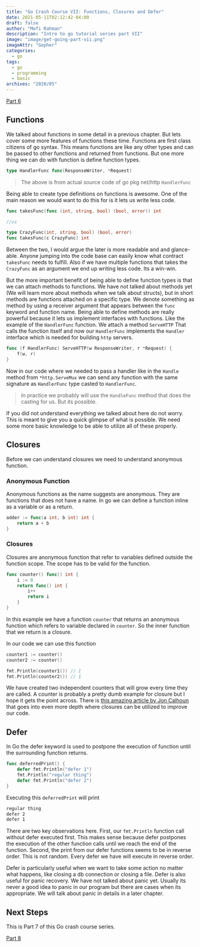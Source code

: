 ```yaml
---
title: "Go Crash Course VII: Functions, Closures and Defer"
date: 2021-05-11T02:12:42-04:00
draft: false
author: "Mofi Rahman"
description: "Intro to go tutorial series part VII"
image: "image/get-going-part-vii.png"
imageAttr: "Gopher"
categories:
  - go
tags:
  - go
  - programming
  - basic
archives: "2020/05"
---
```


[Part 6](/posts/go-crash-course-vi/)

## Functions

We talked about functions in some detail in a previous chapter. But lets cover some more features of functions these time. Functions are first class citizens of go syntax. This means functions are like any other types and can be passed to other functions and returned from functions. But one more thing we can do with function is define function types.

```go
type HandlerFunc func(ResponseWriter, *Request)
```

> The above is from actual source code of go pkg net/http `HandlerFunc`

Being able to create type definitions on functions is awesome. One of the main reason we would want to do this for is it lets us write less code. 

```go
func takesFunc(func (int, string, bool) (bool, error)) int

//vs

type CrazyFunc(int, string, bool) (bool, error)
func takesFunc(c CrazyFunc) int
```

Between the two, I would argue the later is more readable and and glance-able. Anyone jumping into the code base can easily know what contract `takesFunc` needs to fulfill. Also if we have multiple functions that takes the `CrazyFunc` as an argument we end up writing less code. Its a win-win.

But the more important benefit of being able to define function types is that we can attach methods to functions. We have not talked about methods yet (We will learn more about methods when we talk about structs), but in short methods are functions attached on a specific type. We denote something as method by using a receiver argument that appears between the `func` keyword and function name. Being able to define methods are really powerful because it lets us implement interfaces with functions. Like the example of the `HandlerFunc` function. We attach a method `ServeHTTP` That calls the function itself and now our `HandlerFunc` implements the `Handler` interface which is needed for building `http` servers.

```go
func (f HandlerFunc) ServeHTTP(w ResponseWriter, r *Request) {
	f(w, r)
}
```

Now in our code where we needed to pass a handler like in the `Handle` method from `*http.ServeMux` we can send any function with the same signature as `HandlerFunc` type casted to `HandlerFunc`. 

> In practice we probably will use the `HandleFunc` method that does the casting for us. But its possible. 

If you did not understand everything we talked about here do not worry. This is meant to give you a quick glimpse of what is possible. We need some more basic knowledge to be able to utilize all of these properly.

## Closures

Before we can understand closures we need to understand anonymous function. 

### Anonymous Function

Anonymous functions as the name suggests are anonymous. They are functions that does not have a name. In go we can define a function inline as a variable or as a return.

```go
adder := func(a int, b int) int {
	return a + b
}
```

### Closures

Closures are anonymous function that refer to variables defined outside the function scope. The scope has to be valid for the function. 

```go
func counter() func() int {
	i := 0
	return func() int {
		i++
		return i
	}
}
```

In this example we have a function `counter` that returns an anonymous function which refers to variable declared in `counter`. So the inner function that we return is a closure.

In our code we can use this function

```go
counter1 := counter()
counter2 := counter()

fmt.Println(counter1()) // 1
fmt.Println(counter2()) // 1
```

We have created two independent counters that will grow every time they are called. A counter is probably a pretty dumb example for closure but I hope it gets the point across. There is [this amazing article by Jon Calhoun](https://www.calhoun.io/5-useful-ways-to-use-closures-in-go/) that goes into even more depth where closures can be utilized to improve our code.

## Defer

In Go the defer keyword is used to postpone the execution of function until the surrounding function returns.

```go
func deferredPrint() {
	defer fmt.Println("defer 1")
	fmt.Println("regular thing")
	defer fmt.Println("defer 2")
}
```

Executing this `deferredPrint` will print

```bash
regular thing
defer 2
defer 1
```

There are two key observations here. First, our `fmt.Println` function call without defer executed first. This makes sense because defer postpones the execution of the other function calls until we reach the end of the function. Second, the print from our defer functions seems to be in reverse order. This is not random. Every defer we have will execute in reverse order. 

Defer is particularly useful when we want to take some action no matter what happens, like closing a db connection or closing a file. Defer is also useful for panic recovery. We have not talked about panic yet. Usually its never a good idea to panic in our program but there are cases when its appropriate. We will talk about panic in details in a later chapter.

## Next Steps

This is Part 7 of this Go crash course series.

[Part 8](/post/go-crash-course-viii/)
